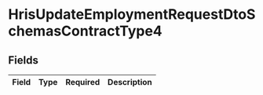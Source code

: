 # HrisUpdateEmploymentRequestDtoSchemasContractType4


## Fields

| Field       | Type        | Required    | Description |
| ----------- | ----------- | ----------- | ----------- |